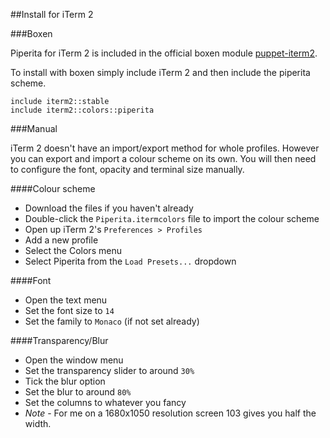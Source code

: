 ##Install for iTerm 2

###Boxen

Piperita for iTerm 2 is included in the official boxen module [puppet-iterm2][1]. 

To install with boxen simply include iTerm 2 and then include the piperita scheme.

```
include iterm2::stable
include iterm2::colors::piperita
```

###Manual

iTerm 2 doesn't have an import/export method for whole profiles. However you can export and import a colour scheme on its own. You will then need to configure the font, opacity and terminal size manually.

####Colour scheme
 * Download the files if you haven't already
 * Double-click the `Piperita.itermcolors` file to import the colour scheme
 * Open up iTerm 2's `Preferences > Profiles`
 * Add a new profile
 * Select the Colors menu
 * Select Piperita from the `Load Presets...` dropdown

####Font
 * Open the text menu
 * Set the font size to `14`
 * Set the family to `Monaco` (if not set already)

####Transparency/Blur
 * Open the window menu
 * Set the transparency slider to around `30%`
 * Tick the blur option
 * Set the blur to around `80%`
 * Set the columns to whatever you fancy
  * *Note* - For me on a 1680x1050 resolution screen 103 gives you half the width.

[1]:https://github.com/boxen/puppet-iterm2
